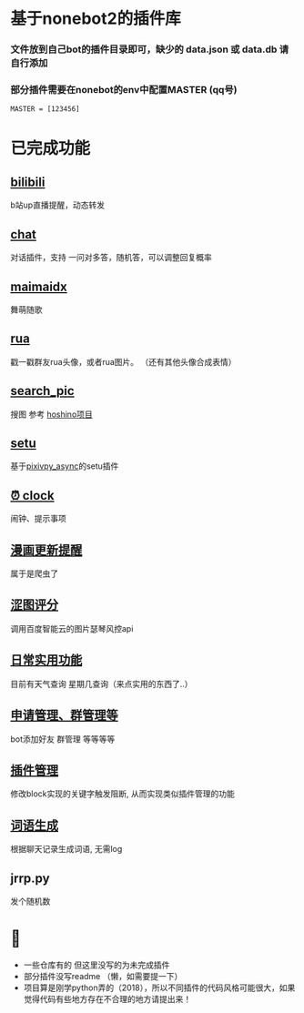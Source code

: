 # 基于nonebot2的插件库
### 文件放到自己bot的插件目录即可，缺少的 data.json 或 data.db 请自行添加  
### 部分插件需要在nonebot的env中配置MASTER (qq号)
```
MASTER = [123456]
```


# 已完成功能 

## [bilibili](https://github.com/Zeta-qixi/nonebot2-plugins/tree/master/bilibili)
b站up直播提醒，动态转发

## [chat](https://github.com/Zeta-qixi/nonebot2-plugins/tree/master/chat)
对话插件，支持 一问对多答，随机答，可以调整回复概率 

## [maimaidx](https://github.com/Zeta-qixi/nonebot2-plugins/tree/master/maimaidx)
舞萌随歌

## [rua](https://github.com/Zeta-qixi/nonebot2-plugins/tree/master/rua)
戳一戳群友rua头像，或者rua图片。 （还有其他头像合成表情）

## [search_pic](https://github.com/Zeta-qixi/nonebot2-plugins/tree/master/search_pic)
搜图 参考 [hoshino项目](https://github.com/pcrbot/Hoshino-plugin-transplant/tree/master/image)

## [setu](https://github.com/Zeta-qixi/nonebot2-plugins/tree/master/setu) 
基于[pixivpy_async](https://github.com/Mikubill/pixivpy-async)的setu插件


## [⏰ clock](https://github.com/Zeta-qixi/nonebot2-plugins/tree/master/clock) 
闹钟、提示事项

## [漫画更新提醒](https://github.com/Zeta-qixi/nonebot2-plugins/tree/master/comic_push) 
属于是爬虫了

## [涩图评分](https://github.com/Zeta-qixi/nonebot2-plugins/tree/master/setu_score) 
调用百度智能云的图片瑟琴风控api

## [日常实用功能](https://github.com/Zeta-qixi/nonebot2-plugins/tree/master/smdx)  
目前有天气查询 星期几查询（来点实用的东西了..）

## [申请管理、群管理等](https://github.com/Zeta-qixi/nonebot2-plugins/tree/master/atirbot)
bot添加好友 群管理 等等等等 

## [插件管理](https://github.com/Zeta-qixi/nonebot2-plugins/tree/master/block)
修改block实现的关键字触发阻断, 从而实现类似插件管理的功能

## [词语生成](https://github.com/Zeta-qixi/nonebot2-plugins/tree/master/word_cloud)
根据聊天记录生成词语, 无需log

## jrrp.py 
发个随机数



# 📝
- 一些仓库有的 但这里没写的为未完成插件  
- 部分插件没写readme （懒，如需要提一下）  
- 项目算是刚学python弄的（2018），所以不同插件的代码风格可能很大，如果觉得代码有些地方存在不合理的地方请提出来！ 